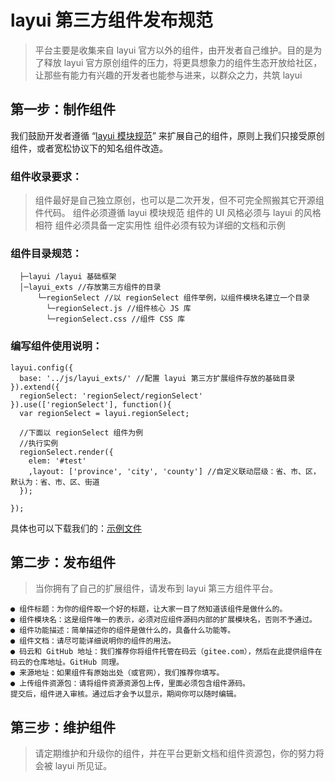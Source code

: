 
# layui 第三方组件发布规范

> 平台主要是收集来自 layui 官方以外的组件，由开发者自己维护。目的是为了释放 layui 官方原创组件的压力，将更具想象力的组件生态开放给社区，让那些有能力有兴趣的开发者也能参与进来，以群众之力，共筑 layui

## 第一步：制作组件
我们鼓励开发者遵循 “[layui 模块规范](https://www.layui.com/doc/base/modules.html#extend)” 来扩展自己的组件，原则上我们只接受原创组件，或者宽松协议下的知名组件改造。

### 组件收录要求：
> 组件最好是自己独立原创，也可以是二次开发，但不可完全照搬其它开源组件代码。
> 组件必须遵循 layui 模块规范
> 组件的 UI 风格必须与 layui 的风格相符
> 组件必须具备一定实用性
> 组件必须有较为详细的文档和示例

### 组件目录规范：
```
  ├─layui /layui 基础框架
  │─layui_exts //存放第三方组件的目录
      └─regionSelect //以 regionSelect 组件举例，以组件模块名建立一个目录
        └─regionSelect.js //组件核心 JS 库
        └─regionSelect.css //组件 CSS 库
```

### 编写组件使用说明：
```
layui.config({
  base: '../js/layui_exts/' //配置 layui 第三方扩展组件存放的基础目录
}).extend({
  regionSelect: 'regionSelect/regionSelect'
}).use(['regionSelect'], function(){
  var regionSelect = layui.regionSelect;
  
  //下面以 regionSelect 组件为例
  //执行实例
  regionSelect.render({
    elem: '#test'
    ,layout: ['province', 'city', 'county'] //自定义联动层级：省、市、区，默认为：省、市、区、街道
  });
  
});
```
具体也可以下载我们的：[示例文件](https://fly.layui.com/extend/demo/#download)

## 第二步：发布组件
> 当你拥有了自己的扩展组件，请发布到 layui 第三方组件平台。
```
● 组件标题：为你的组件取一个好的标题，让大家一目了然知道该组件是做什么的。
● 组件模块名：这是组件唯一的表示，必须对应组件源码内部的扩展模块名，否则不予通过。
● 组件功能描述：简单描述你的组件是做什么的，具备什么功能等。
● 组件文档：请尽可能详细说明你的组件的用法。
● 码云和 GitHub 地址：我们推荐你将组件托管在码云（gitee.com），然后在此提供组件在码云的仓库地址。GitHub 同理。
● 来源地址：如果组件有原始出处（或官网），我们推荐你填写。
● 上传组件资源包：请将组件资源资源包上传，里面必须包含组件源码。
提交后，组件进入审核。通过后才会予以显示，期间你可以随时编辑。
```

## 第三步：维护组件
> 请定期维护和升级你的组件，并在平台更新文档和组件资源包，你的努力将会被 layui 所见证。
